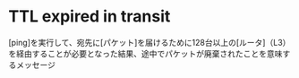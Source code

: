 # TTL expired in transit
 [ping]を実行して、宛先に[パケット]を届けるために128台以上の[ルータ]（L3）を経由することが必要となった結果、途中でパケットが廃棄されたことを意味するメッセージ
